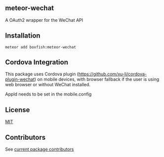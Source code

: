 ## meteor-wechat
A OAuth2 wrapper for the WeChat API

## Installation
```
meteor add boxfish:meteor-wechat
```

## Cordova Integration
This package uses Cordova plugin (https://github.com/xu-li/cordova-plugin-wechat) on mobile devices, with browser fallback if the user is using web browser or without WeChat installed.

AppId needs to be set in the mobile.config

License
-----------
[MIT](https://github.com/boxfish/meteor-wechat/blob/master/LICENSE)

Contributors
-----------
See [current package contributors](https://github.com/boxfish/meteor-wechat/graphs/contributors)
